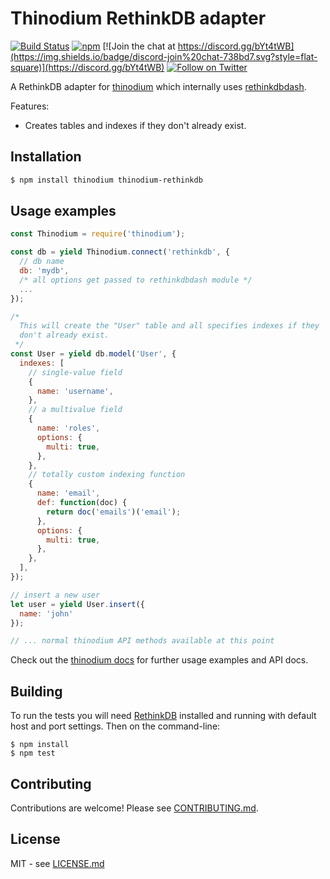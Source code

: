 # Thinodium RethinkDB adapter

[![Build Status](https://travis-ci.org/hiddentao/thinodium-rethinkdb.svg?branch=master)](http://travis-ci.org/hiddentao/thinodium-rethinkdb)
[![npm](https://img.shields.io/npm/v/thinodium.svg?maxAge=2592000)](https://www.npmjs.com/package/thinodium-rethinkdb)
[![Join the chat at https://discord.gg/bYt4tWB](https://img.shields.io/badge/discord-join%20chat-738bd7.svg?style=flat-square)](https://discord.gg/bYt4tWB)
[![Follow on Twitter](https://img.shields.io/twitter/url/http/shields.io.svg?style=social&label=Follow&maxAge=2592000)](https://twitter.com/hiddentao)

A RethinkDB adapter for [thinodium](https://github.com/hiddentao/thinodium)
which internally uses [rethinkdbdash](https://github.com/neumino/rethinkdbdash).

Features:

* Creates tables and indexes if they don't already exist.

## Installation

```bash
$ npm install thinodium thinodium-rethinkdb
```

## Usage examples

```js
const Thinodium = require('thinodium');

const db = yield Thinodium.connect('rethinkdb', {
  // db name
  db: 'mydb',
  /* all options get passed to rethinkdbdash module */
  ...
});

/*
  This will create the "User" table and all specifies indexes if they
  don't already exist.
 */
const User = yield db.model('User', {
  indexes: [
    // single-value field
    {
      name: 'username',
    },
    // a multivalue field
    {
      name: 'roles',
      options: {
        multi: true,
      },
    },  
    // totally custom indexing function
    {
      name: 'email',
      def: function(doc) {
        return doc('emails')('email');
      },
      options: {
        multi: true,
      },
    },
  ],
});

// insert a new user
let user = yield User.insert({
  name: 'john'
});

// ... normal thinodium API methods available at this point
```

Check out the [thinodium docs](https://hiddentao.github.io/thinodium) for further usage examples and API docs.

## Building

To run the tests you will need [RethinkDB](https://www.rethinkdb.com/) installed
and running with default host and port settings. Then on the command-line:

    $ npm install
    $ npm test

## Contributing

Contributions are welcome! Please see [CONTRIBUTING.md](https://github.com/hiddentao/thinodium-rethinkdb/blob/master/CONTRIBUTING.md).

## License

MIT - see [LICENSE.md](https://github.com/hiddentao/thinodium-rethinkdb/blob/master/LICENSE.md)

